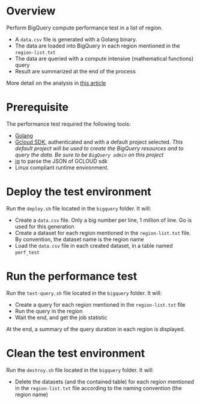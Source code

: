 # Overview

Perform BigQuery compute performance test in a list of region.

* A `data.csv` file is generated with a Golang binary. 
* The data are loaded into BigQuery in each region mentioned in the `region-list.txt`
* The data are queried with a compute intensive (mathematical functions) query
* Result are summarized at the end of the process

More detail on the analysis in [this article](https://medium.com/google-cloud/bigquery-region-and-performance-41dcf42b8cc)

# Prerequisite

The performance test required the following tools:

* [Golang](https://golang.org/doc/install) 
* [Gcloud SDK](https://cloud.google.com/sdk/docs/install), authenticated and with a default project selected. *This default project will be used to create the 
  BigQuery resources and to query the data. Be sure to be `BigQuery admin` on this project*
* [jq](https://stedolan.github.io/jq/download/) to parse the JSON of GCLOUD sdk 
* Linux compliant runtime environment.


# Deploy the test environment

Run the `deploy.sh` file located in the `bigquery` folder. It will:
* Create a `data.csv` file. Only a big number per line, 1 million of line. Go is used for this generation
* Create a dataset for each region mentioned in the `region-list.txt` file. By convention, the dataset name is the region name
* Load the `data.csv` file in each created dataset, in a table named `perf_test`

# Run the performance test

Run the `test-query.sh` file located in the `bigquery` folder. It will:
* Create a query for each region mentioned in the `region-list.txt` file
* Run the query in the region
* Wait the end, and get the job statistic
  
At the end, a summary of the query duration in each region is displayed. 


# Clean the test environment

Run the `destroy.sh` file located in the `bigquery` folder. It will:
* Delete the datasets (and the contained table) for each region mentioned in the `region-list.txt` file according to
  the naming convention (the region name)


